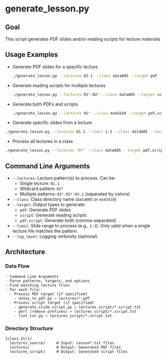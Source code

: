 # generate_lesson.py

## Goal

This script generates PDF slides and/or reading scripts for lecture materials

## Usage Examples

- Generate PDF slides for a specific lecture
  ```bash
  ./generate_lesson.py --lectures 01.1 --class data605 --target pdf
  ```

- Generate reading scripts for multiple lectures
  ```bash
  ./generate_lesson.py --lectures 01*:02* --class data605 --target script
  ```

- Generate both PDFs and scripts
  ```bash
  ./generate_lesson.py --lectures 01* --class msml610 --target pdf,script
  ```

- Generate specific slides from a lecture

```bash
./generate_lesson.py --lectures 01.1 --limit 1:3 --class data605 --target pdf
```

- Process all lectures in a class

```bash
./generate_lesson.py --lectures "0*" --class data605 --target pdf,script
```

## Command Line Arguments

- `--lectures`: Lecture pattern(s) to process. Can be:
  - Single lecture: `01.1`
  - Wildcard pattern: `01*`
  - Multiple patterns: `01*:02*:03.1` (separated by colons)
- `--class`: Class directory name (`data605` or `msml610`)
- `--target`: Output types to generate:
  - `pdf`: Generate PDF slides
  - `script`: Generate reading scripts
  - `pdf,script`: Generate both (comma-separated)
- `--limit`: Slide range to process (e.g., `1:3`). Only valid when a single
  lecture file matches the pattern.
- `--log_level`: Logging verbosity (optional)

## Architecture

### Data Flow

```
- Command Line Arguments
- Parse patterns, targets, and options
- Find matching lecture files
- For each file:
  - Process PDF target (if specified)
    - notes_to_pdf.py → lectures/*.pdf
  - Process script target (if specified)
    - generate_slide_script.py → lectures_script/*.script.txt
    - perl (remove prefixes) → lectures_script/*.script.txt
    - lint_txt.py → lectures_script/*.script.txt
```

### Directory Structure

```
{class_dir}/
  lectures_source/     # Input: Lesson*.txt files
  lectures/            # Output: Generated PDF files
  lectures_script/     # Output: Generated script files
```
